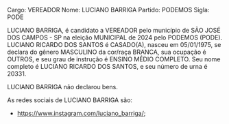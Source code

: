 Cargo: VEREADOR
Nome: LUCIANO BARRIGA
Partido: PODEMOS
Sigla: PODE

LUCIANO BARRIGA, é candidato a VEREADOR pelo município de SÃO JOSÉ DOS CAMPOS - SP na eleição MUNICIPAL de 2024 pelo PODEMOS (PODE).
LUCIANO RICARDO DOS SANTOS é CASADO(A), nasceu em 05/01/1975, se declara do gênero MASCULINO da cor/raça BRANCA, sua ocupação é OUTROS, e seu grau de instrução é ENSINO MÉDIO COMPLETO.
Seu nome completo é LUCIANO RICARDO DOS SANTOS, e seu número de urna é 20331.

LUCIANO BARRIGA não declarou bens.


As redes sociais de LUCIANO BARRIGA são:
- https://www.instagram.com/luciano_barriga/;